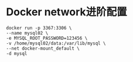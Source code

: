 # Docker network进阶配置
```shell
docker run -p 3367:3306 \
--name mysql02 \
-e MYSQL_ROOT_PASSWORD=123456 \
-v /home/mysql02/data:/var/lib/mysql \
--net docker-mount_default \
-d mysql
```

